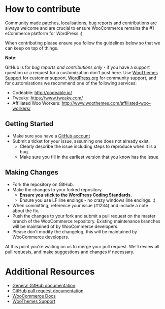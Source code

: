 # How to contribute

Community made patches, localisations, bug reports and contributions are always welcome and are crucial to ensure WooCommerce remains the #1 eCommerce platform for WordPress ;)

When contributing please ensure you follow the guidelines below so that we can keep on top of things.

__Note:__ 

GitHub is for *bug reports and contributions only* - if you have a support question or a request for a customization don't post here. Use [WooThemes Support](http://support.woothemes.com) for customer support, [WordPress.org](http://wordpress.org/support/plugin/woocommerce) for community support, and for customisations we recommend one of the following services:

- Codeable: http://codeable.io/
- Tweaky: https://www.tweaky.com/
- Affiliated Woo Workers: http://www.woothemes.com/affiliated-woo-workers/

## Getting Started

* Make sure you have a [GitHub account](https://github.com/signup/free)
* Submit a ticket for your issue, assuming one does not already exist.
  * Clearly describe the issue including steps to reproduce when it is a bug.
  * Make sure you fill in the earliest version that you know has the issue.

## Making Changes

* Fork the repository on GitHub.
* Make the changes to your forked repository.
  * **Ensure you stick to the [WordPress Coding Standards](http://codex.wordpress.org/WordPress_Coding_Standards).**
  * Ensure you use LF line endings - no crazy windows line endings. :)
* When committing, reference your issue (#1234) and include a note about the fix.
* Push the changes to your fork and submit a pull request on the master branch of the WooCommerce repository. Existing maintenance branches will be maintained of by WooCommerce developers.
* Please don't modify the changelog, this will be maintained by WooCommerce developers.

At this point you're waiting on us to merge your pull request. We'll review all pull requests, and make suggestions and changes if necessary.

# Additional Resources

* [General GitHub documentation](http://help.github.com/)
* [GitHub pull request documentation](http://help.github.com/send-pull-requests/)
* [WooCommerce Docs](http://docs.woothemes.com/)
* [WooThemes Support](http://support.woothemes.com)
